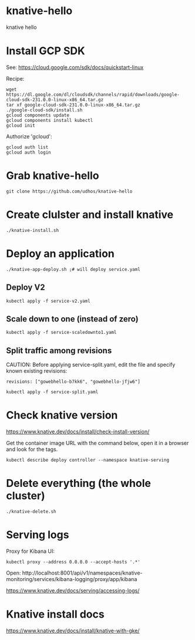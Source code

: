# knative-hello

knative hello

# Install GCP SDK

See: https://cloud.google.com/sdk/docs/quickstart-linux

Recipe:

    wget https://dl.google.com/dl/cloudsdk/channels/rapid/downloads/google-cloud-sdk-231.0.0-linux-x86_64.tar.gz
    tar xf google-cloud-sdk-231.0.0-linux-x86_64.tar.gz
    ./google-cloud-sdk/install.sh
    gcloud components update
    gcloud components install kubectl
    gcloud init

Authorize 'gcloud':

    gcloud auth list
    gcloud auth login

# Grab knative-hello

    git clone https://github.com/udhos/knative-hello

# Create clulster and install knative

    ./knative-install.sh

# Deploy an application

    ./knative-app-deploy.sh ;# will deploy service.yaml

## Deploy V2

    kubectl apply -f service-v2.yaml

## Scale down to one (instead of zero)

    kubectl apply -f service-scaledownto1.yaml

## Split traffic among revisions

CAUTION: Before applying service-split.yaml, edit the file and specify known existing revisions:

    revisions: ["gowebhello-b7kk6", "gowebhello-jfjw6"]

    kubectl apply -f service-split.yaml

# Check knative version

https://www.knative.dev/docs/install/check-install-version/

Get the container image URL with the command below, open it in a browser and look for the tags.

    kubectl describe deploy controller --namespace knative-serving

# Delete everything (the whole cluster)

    ./knative-delete.sh

# Serving logs

Proxy for Kibana UI:

    kubectl proxy --address 0.0.0.0 --accept-hosts '.*'

Open: http://localhost:8001/api/v1/namespaces/knative-monitoring/services/kibana-logging/proxy/app/kibana

https://www.knative.dev/docs/serving/accessing-logs/

# Knative install docs

https://www.knative.dev/docs/install/knative-with-gke/

